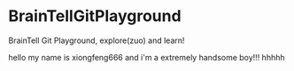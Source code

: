 # BrainTellGitPlayground
BrainTell Git Playground, explore(zuo) and learn!

hello  my name is xiongfeng666 and i'm a extremely handsome boy!!! hhhhh
